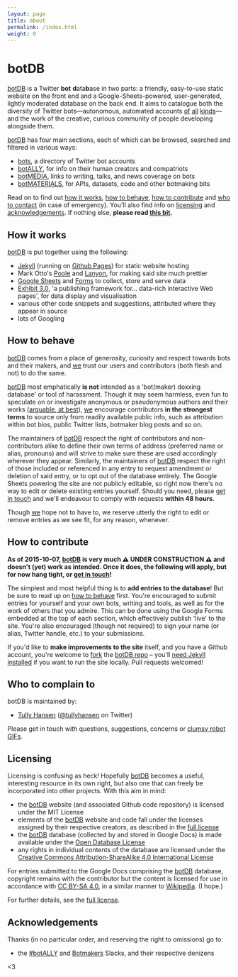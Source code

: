 ```yaml
---
layout: page
title: about
permalink: /index.html
weight: 0
---
```


# botDB

[botDB](.) is a Twitter **bot** **d**ata**b**ase in two parts: a friendly, easy-to-use static website on the front end and a Google-Sheets-powered, user-generated, lightly moderated database on the back end. It aims to catalogue both the diversity of Twitter bots—autonomous, automated accounts [of](https://twitter.com/metaphorminute) [all](https://twitter.com/but_if_you_can) [kinds](https://twitter.com/ClearCongress)—and the work of the creative, curious community of people developing alongside them.

[botDB](.) has four main sections, each of which can be browsed, searched and filtered in various ways:

- [bots](bots/), a directory of Twitter bot accounts
- [botALLY](botALLY/), for info on their human creators and compatriots
- [botMEDIA](botMEDIA/), links to writing, talks, and news coverage on bots
- [botMATERIALS](botMATERIALS/), for APIs, datasets, code and other botmaking bits

Read on to find out [how it works](#how-it-works), [how to behave](#how-to-behave), [how to contribute](#how-to-contribute) and [who to contact](#who-to-complain-to) (in case of emergency). You'll also find info on [licensing](#licensing) and [acknowledgements](#acknowledgements). If nothing else, **please read [this bit](#how-to-behave).**

## How it works 

[botDB](.) is put together using the following:

- [Jekyll](http://jekyllrb.com) (running on [Github Pages](https://pages.github.com)) for static website hosting
- Mark Otto's [Poole](https://github.com/poole/poole) and [Lanyon](https://github.com/poole/lanyon), for making said site much prettier
- [Google Sheets](https://docs.google.com/spreadsheets/) and [Forms](https://docs.google.com/forms/) to collect, store and serve data
- [Exhibit 3.0](http://simile-widgets.org/exhibit3/), 'a publishing framework for… data-rich interactive Web pages', for data display and visualisation
- various other code snippets and suggestions, attributed where they appear in source
- lots of Googling

## How to behave

[botDB](.) comes from a place of generosity, curiosity and respect towards bots and their makers, and [we](#who-to-complain-to) trust our users and contributors (both flesh and not) to do the same.

[botDB](.) most emphatically **is not** intended as a 'bot(maker) doxxing database' or tool of harassment. Though it may seem harmless, even fun to speculate on or investigate anonymous or pseudonymous authors and their works ([arguable, at best](http://www.slate.com/articles/technology/technology/2012/03/ruby_ruby_on_rails_and__why_the_disappearance_of_one_of_the_world_s_most_beloved_computer_programmers_.single.html)), [we](#who-to-complain-to) encourage contributors **in the strongest terms** to source only from readily available public info, such as attribution within bot bios, public Twitter lists, botmaker blog posts and so on.

The maintainers of [botDB](.) respect the right of contributors and non-contributors alike to define their own terms of address (preferred name or alias, pronouns) and will strive to make sure these are used accordingly wherever they appear. Similarly, the maintainers of [botDB](.) respect the right of those included or referenced in any entry to request amendment or deletion of said entry, or to opt out of the database entirely. The Google Sheets powering the site are not publicly editable, so right now there's no way to edit or delete existing entries yourself. Should you need, please [get in touch](#who-to-complain-to) and we'll endeavour to comply with requests **within 48 hours**.

Though [we](#who-to-complain-to) hope not to have to, we reserve utterly the right to edit or remove entries as we see fit, for any reason, whenever.

## How to contribute

**As of 2015-10-07, [botDB](.) is very much ⚠️ UNDER CONSTRUCTION ⚠️ and doesn't (yet) work  as intended. Once it does, the following will apply, but for now hang tight, or [get in touch](#who-to-complain-to)!**

The simplest and most helpful thing is to **add entries to the database**! But be sure to read up on [how to behave](#how-to-behave) first. You're encouraged to submit entries for yourself and your own bots, writing and tools, as well as for the work of others that you admire. This can be done using the Google Forms embedded at the top of each section, which effectively publish 'live' to the site. You're also encouraged (though not required) to sign your name (or alias, Twitter handle, etc.) to your submissions.

If you'd like to **make improvements to the site** itself, and you have a Github account, you're welcome to [fork](https://guides.github.com/activities/forking/) the [botDB repo](https://github.com/tullyhansen/botDB/) – you'll [need Jekyll installed](http://jekyllrb.com/docs/installation/) if you want to run the site locally. Pull requests welcomed!

## Who to complain to

botDB is maintained by:

- [Tully Hansen](http://tullyhansen.com) ([@tullyhansen](http://twitter.com/tullyhansen) on Twitter)

Please get in touch with questions, suggestions, concerns or [clumsy robot GIFs](http://www.funnyordie.com/articles/1cd2f27638/robots).

## Licensing

Licensing is confusing as heck! Hopefully [botDB](.) becomes a useful, interesting resource in its own right, but also one that can freely be incorporated into other projects. With this aim in mind:

- the [botDB](.) website (and associated Github code repository) is licensed under the MIT License
- elements of the [botDB](.) website and code fall under the licenses assigned by their respective creators, as described in the [full license](license/)
- the [botDB](.) database (collected by and stored in Google Docs) is made available under the [Open Database License](http://opendatacommons.org/licenses/odbl/1.0/)
- any rights in individual contents of the database are licensed under the [Creative Commons Attribution-ShareAlike 4.0 International License](http://creativecommons.org/licenses/by-sa/4.0/)

For entries submitted to the Google Docs comprising the [botDB](.) database, copyright remains with the contributor but the content is licensed for use in accordance with [CC BY-SA 4.0](http://creativecommons.org/licenses/by-sa/4.0/), in a similar manner to [Wikipedia](https://en.wikipedia.org/wiki/Wikipedia:Copyrights). (I hope.)

For further details, see the [full license](license/).

## Acknowledgements

Thanks (in no particular order, and reserving the right to omissions) go to:

- the [\#botALLY](http://botally.slack.com) and [Botmakers](http://botmakers.slack.com) Slacks, and their respective denizens

<3